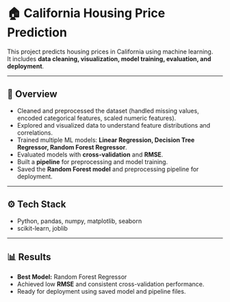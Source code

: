 # 🏠 California Housing Price Prediction

This project predicts housing prices in California using machine learning.  
It includes **data cleaning, visualization, model training, evaluation, and deployment**.

---

## 📌 Overview
- Cleaned and preprocessed the dataset (handled missing values, encoded categorical features, scaled numeric features).  
- Explored and visualized data to understand feature distributions and correlations.  
- Trained multiple ML models: **Linear Regression, Decision Tree Regressor, Random Forest Regressor**.  
- Evaluated models with **cross-validation** and **RMSE**.  
- Built a **pipeline** for preprocessing and model training.  
- Saved the **Random Forest model** and preprocessing pipeline for deployment.  

---

## ⚙️ Tech Stack
- Python, pandas, numpy, matplotlib, seaborn  
- scikit-learn, joblib  

---

## 📊 Results
- **Best Model:** Random Forest Regressor  
- Achieved low **RMSE** and consistent cross-validation performance.  
- Ready for deployment using saved model and pipeline files.
